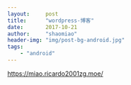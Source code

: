 ```yaml
---
layout:     post
title:      "wordpress-博客"
date:       2017-10-21
author:     "shaomiao"
header-img: "img/post-bg-android.jpg"
tags:
    - "android"
---
```

https://miao.ricardo2001zg.moe/

